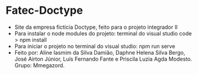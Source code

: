 # Fatec-Doctype
- Site da empresa fictícia Doctype, feito para o projeto integrador II
- Para instalar o node modules do projeto: terminal do visual studio code > npm install
- Para iniciar o projeto no terminal do visual studio: npm run serve
- Feito por: Aline Iasmim da Silva Damião, Daphne Helena Silva Bergo, José Airton Júnior, Luís Fernando Fante e Priscila Luzia Agda Modesto. Grupo: Mmegazord.
